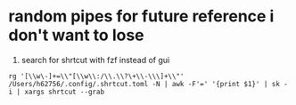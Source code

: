 # random pipes for future reference i don't want to lose

1) search for shrtcut with fzf instead of gui
```fish
rg '[\\w\-]+=\\"[\\w\\:/\\.\\?\+\\-\\\]+\\"' /Users/h62756/.config/.shrtcut.toml -N | awk -F'=' '{print $1}' | sk -i | xargs shrtcut --grab
```
